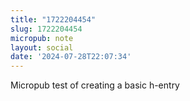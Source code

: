 ```yaml
---
title: "1722204454"
slug: 1722204454
micropub: note
layout: social
date: '2024-07-28T22:07:34'
---
```

Micropub test of creating a basic h-entry